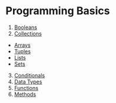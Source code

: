 # Programming Basics

1. <a href="https://www.dunieskiotano.com" target="_blank">Booleans</a>
2. <a href="https://www.dunieskiotano.com" target="_blank">Collections</a>
<ul>
  <li><a href="" target="_blank">Arrays</li>
  <li>Tuples</li>
  <li>Lists</li>
  <li>Sets</li>
</ul>
  
3. <a href="https://www.dunieskiotano.com" target="_blank">Conditionals</a>
4. <a href="https://www.dunieskiotano.com" target="_blank">Data Types</a>
5. <a href="https://www.dunieskiotano.com" target="_blank">Functions</a>
6. <a href="https://www.dunieskiotano.com" target="_blank">Methods</a>

